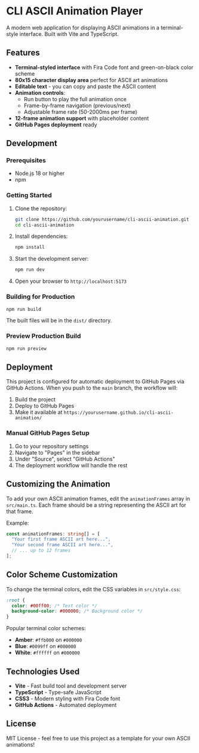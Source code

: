 # CLI ASCII Animation Player

A modern web application for displaying ASCII animations in a terminal-style interface. Built with Vite and TypeScript.

## Features

- **Terminal-styled interface** with Fira Code font and green-on-black color scheme
- **80x15 character display area** perfect for ASCII art animations
- **Editable text** - you can copy and paste the ASCII content
- **Animation controls**:
  - Run button to play the full animation once
  - Frame-by-frame navigation (previous/next)
  - Adjustable frame rate (50-2000ms per frame)
- **12-frame animation support** with placeholder content
- **GitHub Pages deployment** ready

## Development

### Prerequisites

- Node.js 18 or higher
- npm

### Getting Started

1. Clone the repository:
   ```bash
   git clone https://github.com/yourusername/cli-ascii-animation.git
   cd cli-ascii-animation
   ```

2. Install dependencies:
   ```bash
   npm install
   ```

3. Start the development server:
   ```bash
   npm run dev
   ```

4. Open your browser to `http://localhost:5173`

### Building for Production

```bash
npm run build
```

The built files will be in the `dist/` directory.

### Preview Production Build

```bash
npm run preview
```

## Deployment

This project is configured for automatic deployment to GitHub Pages via GitHub Actions. When you push to the `main` branch, the workflow will:

1. Build the project
2. Deploy to GitHub Pages
3. Make it available at `https://yourusername.github.io/cli-ascii-animation/`

### Manual GitHub Pages Setup

1. Go to your repository settings
2. Navigate to "Pages" in the sidebar
3. Under "Source", select "GitHub Actions"
4. The deployment workflow will handle the rest

## Customizing the Animation

To add your own ASCII animation frames, edit the `animationFrames` array in `src/main.ts`. Each frame should be a string representing the ASCII art for that frame.

Example:
```typescript
const animationFrames: string[] = [
  "Your first frame ASCII art here...",
  "Your second frame ASCII art here...",
  // ... up to 12 frames
];
```

## Color Scheme Customization

To change the terminal colors, edit the CSS variables in `src/style.css`:

```css
:root {
  color: #00ff00; /* Text color */
  background-color: #000000; /* Background color */
}
```

Popular terminal color schemes:
- **Amber**: `#ffb000` on `#000000`
- **Blue**: `#0099ff` on `#000000`
- **White**: `#ffffff` on `#000000`

## Technologies Used

- **Vite** - Fast build tool and development server
- **TypeScript** - Type-safe JavaScript
- **CSS3** - Modern styling with Fira Code font
- **GitHub Actions** - Automated deployment

## License

MIT License - feel free to use this project as a template for your own ASCII animations!
